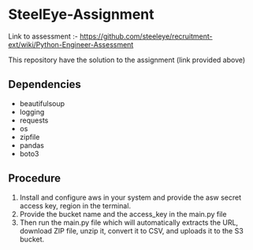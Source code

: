 # SteelEye-Assignment

Link to assessment :- https://github.com/steeleye/recruitment-ext/wiki/Python-Engineer-Assessment

This repository have the solution to the assignment (link provided above)

## Dependencies
* beautifulsoup
* logging
* requests
* os
* zipfile
* pandas
* boto3

## Procedure
1. Install and configure aws in your system and provide the asw secret access key, region in the terminal. 
2. Provide the bucket name and the access_key in the main.py file
3. Then run the main.py file which will automatically extracts the URL, download ZIP file, unzip it, convert it to CSV, and uploads it to the S3 bucket.
